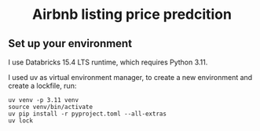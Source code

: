 <h1 align="center">
Airbnb listing price predcition 

## Set up your environment
I use Databricks 15.4 LTS runtime, which requires Python 3.11.

I used uv as virtual environment manager, to create a new environment and create a lockfile, run:

```
uv venv -p 3.11 venv
source venv/bin/activate
uv pip install -r pyproject.toml --all-extras
uv lock
```
